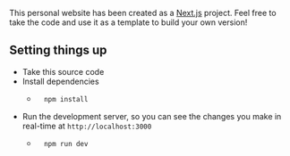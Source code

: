 This personal website has been created as a [Next.js](https://nextjs.org) project. Feel free to take the code and use it
as a template to build your own version!

## Setting things up

- Take this source code
- Install dependencies
  - ```bash
      npm install
      ```
- Run the development server, so you can see the changes you make in real-time at `http://localhost:3000`
  - ```bash
      npm run dev
      ```


